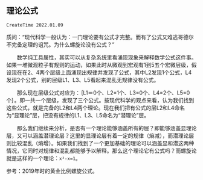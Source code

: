 ## 理论公式
`CreateTime 2022.01.09`

质问：“现代科学一般认为：一门理论要有公式才完整。而有了公式又难逃哥德尔不完备定理的诅咒。为什么螺旋论没有公式？”

　　数学纯工具属性，其实可以从复杂系统里看涌现现象来解释数学公式这件事。如果一堆微观粒子有规则的运动，如果此时从微观到宏观有1到5五个宏微层级，假设现在在2、4两个层级上面涌现出规律并发现了公式，其中L2发现1个公式，L4发现2个公式，别的层级L1、L3、L5看起来混乱无规律没有公式。

　　那么现在层级公式对应为：｛L1＝0个、L2=1个、L3=0个、L4=2个、L5=0个｝。即一共一个层级，发现了三个公式。按现代科学的观点来看，认为我们找到这些公式，就是完备的L2和L4两个理论。现在我们把有公式的层L2和L4命名为“显理论”层，把没有规律的L1、L3、L5命名为“潜理论”层。

　　那么我们继续来分析，是否有一个理论能够涵盖所有的层？即能够涵盖显理论层，又可以涵盖潜理论层？这里的显理论层有着一定的规律（熵减），而潜理论层则比较混乱（熵增）。如果我们找到了一个更加基础的理论可以涵盖显和潜这两种情况，它同时对规律和混乱都能够予以解释。那么这个理论它有公式吗？而螺旋论就是这样的一个理论：`x²-x=1`。

参考：2019年时的黄金比例螺旋公式。
